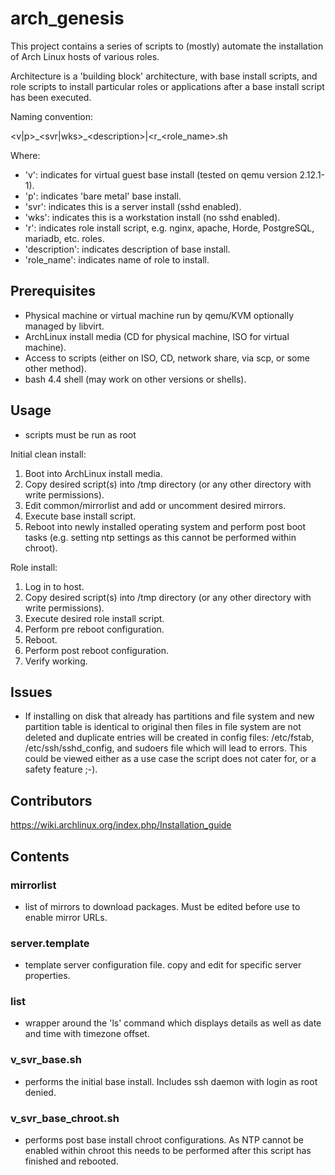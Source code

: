 # arch_genesis

This project contains a series of scripts to (mostly) automate the installation of Arch Linux hosts of various roles.

Architecture is a 'building block' architecture, with base install scripts, and role scripts to install particular roles or applications after a base install script has been executed.

Naming convention:

<v|p>\_<svr|wks>\_\<description>|<r_<role_name>.sh

Where:
* 'v':			indicates for virtual guest base install (tested on qemu version 2.12.1-1).
* 'p': 			indicates 'bare metal' base install.
* 'svr':			indicates this is a server install (sshd enabled).
* 'wks':			indicates this is a workstation install (no sshd enabled).
* 'r': 			indicates role install script, e.g. nginx, apache, Horde, PostgreSQL, mariadb, etc. roles.
* 'description':	indicates description of base install.
* 'role_name':	indicates name of role to install.

## Prerequisites
* Physical machine or virtual machine run by qemu/KVM optionally managed by libvirt.
* ArchLinux install media (CD for physical machine, ISO for virtual machine).
* Access to scripts (either on ISO, CD, network share, via scp, or some other method).
* bash 4.4 shell (may work on other versions or shells).

## Usage
* scripts must be run as root

Initial clean install:
1. Boot into ArchLinux install media.
2. Copy desired script(s) into /tmp directory (or any other directory with write permissions).
3. Edit common/mirrorlist and add or uncomment desired mirrors.
4. Execute base install script.
5. Reboot into newly installed operating system and perform post boot tasks (e.g. setting ntp settings as this cannot be performed within chroot).

Role install:
1. Log in to host.
2. Copy desired script(s) into /tmp directory (or any other directory with write permissions).
3. Execute desired role install script.
4. Perform pre reboot configuration.
5. Reboot.
6. Perform post reboot configuration.
7. Verify working.

## Issues
* If installing on disk that already has partitions and file system and new partition table is identical to original then files in file system are not deleted and duplicate entries will be created in config files: /etc/fstab, /etc/ssh/sshd_config, and sudoers file which will lead to errors. This could be viewed either as a use case the script does not cater for, or a safety feature ;-).

## Contributors

https://wiki.archlinux.org/index.php/Installation_guide

## Contents

### mirrorlist
* list of mirrors to download packages. Must be edited before use to enable mirror URLs.

### server.template
* template server configuration file. copy and edit for specific server properties.

### list
* wrapper around the 'ls' command which displays details as well as date and time with timezone offset.

### v_svr_base.sh
* performs the initial base install. Includes ssh daemon with login as root denied.

### v_svr_base_chroot.sh
* performs post base install chroot configurations. As NTP cannot be enabled within chroot this needs to be performed after this script has finished and rebooted.
